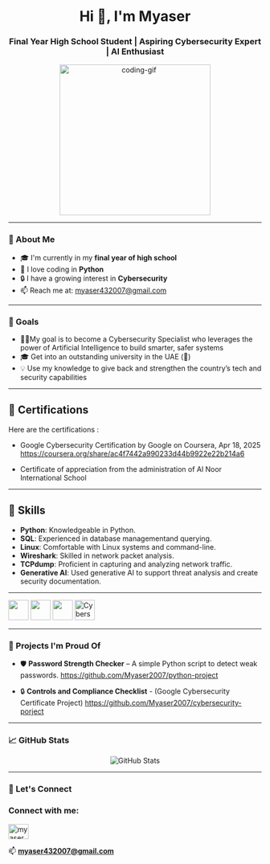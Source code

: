 <!-- GitHub Profile README.md -->

<h1 align="center">Hi 👋, I'm Myaser</h1>
<h3 align="center">Final Year High School Student | Aspiring Cybersecurity Expert | AI Enthusiast</h3>

<p align="center">
  <img src="https://media.giphy.com/media/qgQUggAC3Pfv687qPC/giphy.gif" width="300" alt="coding-gif" />
</p>

---

### 🌟 About Me

- 🎓 I'm currently in my **final year of high school**
- 🐍 I love coding in **Python**
- 🔒 I have a growing interest in **Cybersecurity**
- 📫 Reach me at: [myaser432007@gmail.com](mailto:your.email@example.com)

---

### 🎯 Goals
- 🔐🤖My goal is to become a Cybersecurity Specialist who leverages the power of Artificial Intelligence to build smarter, safer systems
- 🎓 Get into an outstanding university in the UAE (👀)
- 💡 Use my knowledge to give back and strengthen the country’s tech and security capabilities

---

## 📜 Certifications

Here are the certifications :

- Google Cybersecurity Certification by Google
on Coursera, Apr 18, 2025
https://coursera.org/share/ac4f7442a990233d44b9922e22b214a6

- Certificate of appreciation from the administration of Al Noor International School

---

## 🧠 Skills

- **Python**: Knowledgeable in Python.
- **SQL**: Experienced in database managementand querying.
- **Linux**: Comfortable with Linux systems and command-line.
- **Wireshark**: Skilled in network packet analysis.
- **TCPdump**: Proficient in capturing and analyzing network traffic.
- **Generative AI**: Used generative AI to support threat analysis and create security documentation.


---


<p> 
  
  <img src="https://cdn.jsdelivr.net/gh/devicons/devicon/icons/python/python-original.svg" width="40" height="40"/>
  <img src="https://cdn.jsdelivr.net/gh/devicons/devicon/icons/linux/linux-original.svg" width="40" height="40"/>
  <img src="https://www.vectorlogo.zone/logos/wireshark/wireshark-icon.svg" width="40" height="40" />
  <img src="https://cdn-icons-png.flaticon.com/512/5968/5968705.png" width="40" height="40" alt="Cybersecurity" />


</p>                                                                                                                                                                            
                                                                                                                                                                                
---

### 📂 Projects I'm Proud Of
- 🛡️ **Password Strength Checker** – A simple Python script to detect weak passwords.
  https://github.com/Myaser2007/python-project

- 🔒 **Controls and Compliance Checklist** - (Google Cybersecurity Certificate Project) https://github.com/Myaser2007/cybersecurity-porject
---

### 📈 GitHub Stats

<p align="center">
  <img src="https://github-readme-stats.vercel.app/api?username=your-github-username&show_icons=true&theme=radical" alt="GitHub Stats" />
</p>


---

### 🚀 Let's Connect



<h3 align="left">Connect with me:</h3>
<p align="left">
<a href="https://instagram.com/myaser_alzoabi" target="blank"><img align="center" src="https://raw.githubusercontent.com/rahuldkjain/github-profile-readme-generator/master/src/images/icons/Social/instagram.svg" alt="myaser_alzoabi" height="30" width="40" /></a>
</p>

📫 **myaser432007@gmail.com**


<!--
**Myaser2007/Myaser2007** is a ✨ _special_ ✨ repository because its `README.md` (this file) appears on your GitHub profile.

Here are some ideas to get you started:

- 🔭 I’m currently working on ...
- 🌱 I’m currently learning ...
- 👯 I’m looking to collaborate on ...
- 🤔 I’m looking for help with ...
- 💬 Ask me about ...
- 📫 How to reach me: ...
- 😄 Pronouns: ...
- ⚡ Fun fact: ...
-->
